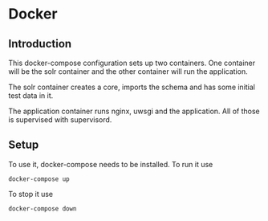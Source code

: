 # Docker

## Introduction
This docker-compose configuration sets up two containers. One container will
be the solr container and the other container will run the application.

The solr container creates a core, imports the schema and has some initial
test data in it.

The application container runs nginx, uwsgi and the application. All of those
is supervised with supervisord.

## Setup
To use it, docker-compose needs to be installed. To run it use
```
docker-compose up
```

To stop it use
```
docker-compose down
```